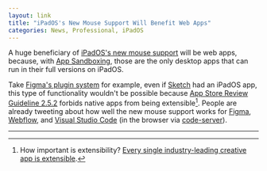 ```yaml
---
layout: link
title: "iPadOS's New Mouse Support Will Benefit Web Apps"
categories: News, Professional, iPadOS
---
```


A huge beneficiary of [iPadOS's new mouse support](https://blog.robenkleene.com/2020/03/19/craig-federighi-demos-the-ipads-new-trackpad/) will be web apps, because, with [App Sandboxing](https://developer.apple.com/app-sandboxing/), those are the only desktop apps that can run in their full versions on iPadOS.

Take [Figma's plugin system](https://www.figma.com/blog/introducing-figma-plugins/) for example, even if [Sketch](https://www.sketch.com/) had an iPadOS app, this type of functionality wouldn't be possible because [App Store Review Guideline 2.5.2](https://developer.apple.com/app-store/review/guidelines/#2.5.2) forbids native apps from being extensible[^extensibilityisimportant]. People are already tweeting about how well the new mouse support works for [Figma](https://twitter.com/timothyachumba/status/1240563792695693312), [Webflow](https://twitter.com/moritz_design/status/1240398165485985797), and [Visual Studio Code](https://twitter.com/gbougakov/status/1241024611204001794) (in the browser via [code-server](https://github.com/cdr/code-server)).

* * *

[^extensibilityisimportant]: How important is extensibility? [Every single industry-leading creative app is extensible](https://blog.robenkleene.com/2019/08/07/apples-app-stores-have-failed-creative-apps/).

